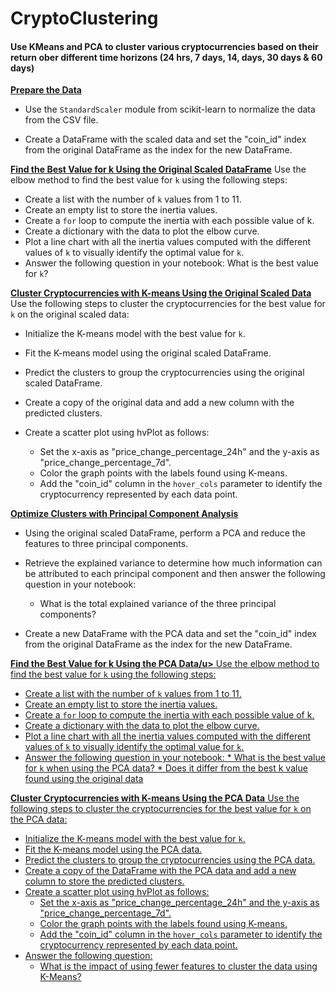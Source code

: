 # CryptoClustering

#### Use KMeans  and PCA to cluster various cryptocurrencies based on their return ober different time horizons (24 hrs, 7 days, 14, days, 30 days & 60 days)

**<u>Prepare the Data</u>**
* Use the `StandardScaler` module from scikit-learn to normalize the data from the CSV file.

* Create a DataFrame with the scaled data and set the "coin_id" index from the original DataFrame as the index for the new DataFrame.

**<u>Find the Best Value for k Using the Original Scaled DataFrame</u>**
Use the elbow method to find the best value for `k` using the following steps:

   * Create a list with the number of `k` values from 1 to 11.
   * Create an empty list to store the inertia values.
   * Create a `for` loop to compute the inertia with each possible value of k.
   * Create a dictionary with the data to plot the elbow curve.
   * Plot a line chart with all the inertia values computed with the different values of `k` to visually identify the optimal value for `k`.
   * Answer the following question in your notebook: What is the best value for `k`?

**<u>Cluster Cryptocurrencies with K-means Using the Original Scaled Data</u>**
Use the following steps to cluster the cryptocurrencies for the best value for `k` on the original scaled data:

   * Initialize the K-means model with the best value for `k`.
   * Fit the K-means model using the original scaled DataFrame.
   * Predict the clusters to group the cryptocurrencies using the original scaled DataFrame.
   * Create a copy of the original data and add a new column with the predicted clusters.
   * Create a scatter plot using hvPlot as follows:

        * Set the x-axis as "price_change_percentage_24h" and the y-axis as "price_change_percentage_7d".
        * Color the graph points with the labels found using K-means.
        * Add the "coin_id" column in the `hover_cols` parameter to identify the cryptocurrency represented by each data point.

**<u>Optimize Clusters with Principal Component Analysis</u>**
   * Using the original scaled DataFrame, perform a PCA and reduce the features to three principal components.

   * Retrieve the explained variance to determine how much information can be attributed to each principal component and then answer the following question in your notebook:
       - What is the total explained variance of the three principal components?

   * Create a new DataFrame with the PCA data and set the "coin_id" index from the original DataFrame as the index for the new DataFrame.

**<u>Find the Best Value for k Using the PCA Data/u>**
Use the elbow method to find the best value for `k` using the following steps:

   * Create a list with the number of `k` values from 1 to 11.
   * Create an empty list to store the inertia values.
   * Create a `for` loop to compute the inertia with each possible value of k.
   * Create a dictionary with the data to plot the elbow curve.
   * Plot a line chart with all the inertia values computed with the different values of `k` to visually identify the optimal value for `k`.
   * Answer the following question in your notebook:
    * What is the best value for `k` when using the PCA data?
    * Does it differ from the best k value found using the original data

**<u>Cluster Cryptocurrencies with K-means Using the PCA Data</u>**
Use the following steps to cluster the cryptocurrencies for the best value for `k` on the PCA data:

   * Initialize the K-means model with the best value for `k`.
   * Fit the K-means model using the PCA data.
   * Predict the clusters to group the cryptocurrencies using the PCA data.
   * Create a copy of the DataFrame with the PCA data and add a new column to store the predicted clusters.
   * Create a scatter plot using hvPlot as follows:
        * Set the x-axis as "price_change_percentage_24h" and the y-axis as "price_change_percentage_7d".
        * Color the graph points with the labels found using K-means.
        * Add the "coin_id" column in the `hover_cols` parameter to identify the cryptocurrency represented by each data point.
   * Answer the following question:
        * What is the impact of using fewer features to cluster the data using K-Means?